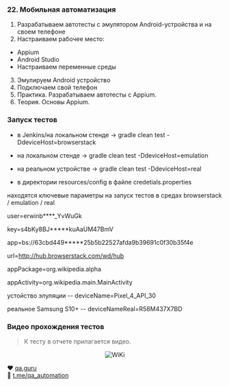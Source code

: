 ### 22. Мобильная автоматизация 
 
1) Разрабатываем автотесты с эмулятором Android-устройства и на своем телефоне
2) Настраиваем рабочее место:
- Appium
- Android Studio
- Настраиваем переменные среды
3) Эмулируем Android устройство
4) Подключаем свой телефон
5) Практика. Разрабатываем автотесты с Appium.
6) Теория. Основы Appium.

 

### Запуск тестов
- в Jenkins/на локальном стенде -> gradle clean test -DdeviceHost=browserstack

- на локальном стенде -> gradle clean test -DdeviceHost=emulation

- на реальном устройстве -> gradle clean test -DdeviceHost=real

- в директории resources/config в файле credetials.properties 

находятся ключевые параметры на запуск тестов в средах browserstack / emulation / real

user=erwinb****_YvWuGk

key=s4bKy8BJ*****kuAaUM47BmV

app=bs://63cbd449*****25b5b22527afda9b39691c0f30b35f4e

url=http://hub.browserstack.com/wd/hub

appPackage=org.wikipedia.alpha

appActivity=org.wikipedia.main.MainActivity

устойство элуляции  --   deviceName=Pixel_4_API_30

реальное Samsung S10+  -- deviceNameReal=R58M437X7BD



### Видео прохождения тестов

> К   тесту в отчете прилагается видео.
<p align="center">
  <img title="WiKi" src="src/test/resources/ReportWiki+.gif" >
</p>


:heart: <a target="_blank" href="https://qa.guru">qa.guru</a><br/>
:blue_heart: <a target="_blank" href="https://t.me/qa_automation">t.me/qa_automation</a>
